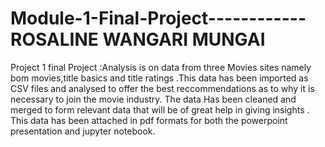 # Module-1-Final-Project------------ROSALINE WANGARI MUNGAI
Project 1 final Project :Analysis is on  data from  three Movies sites namely bom movies,title basics and title ratings .This data has been imported as CSV files and analysed to offer the best reccommendations as to why it is necessary to join the movie industry.
The data Has been cleaned and merged to form relevant data that will be of great help in giving insights .
This data has been attached in pdf formats for both the powerpoint presentation and jupyter notebook.

